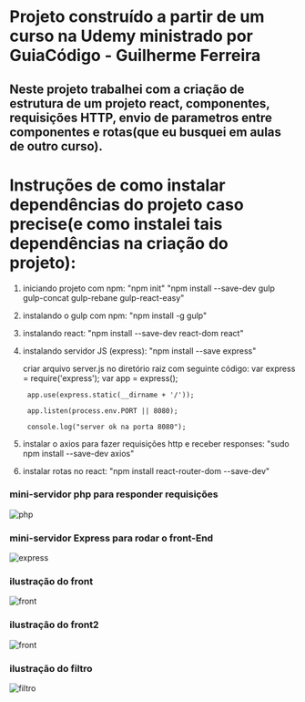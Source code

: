 # Projeto construído a partir de um curso na Udemy ministrado por GuiaCódigo - Guilherme Ferreira


## Neste projeto trabalhei com a criação de estrutura de um projeto react, componentes, requisições HTTP, envio de parametros entre componentes e rotas(que eu busquei em aulas de outro curso).





# Instruções de como instalar dependências do projeto caso precise(e como instalei tais dependências  na criação do projeto):

1. iniciando projeto com npm:
    "npm init"
    "npm install --save-dev gulp gulp-concat gulp-rebane gulp-react-easy"
    
2. instalando o gulp com npm:
    "npm install -g gulp"
    
3. instalando react:
    "npm install --save-dev react-dom react"
    
4. instalando servidor JS (express):
    "npm install --save express"
    
    criar arquivo server.js no diretório raiz com seguinte código:
        var express = require('express');
        var app = express();

        app.use(express.static(__dirname + '/'));

        app.listen(process.env.PORT || 8080);

        console.log("server ok na porta 8080");

5. instalar o axios para fazer requisições http e receber responses:
    "sudo npm install --save-dev axios"


6. instalar rotas no react:
     "npm install react-router-dom --save-dev"

### mini-servidor php para responder requisições
![php](https://image.ibb.co/g1wuYn/servidor_PHP.png)

### mini-servidor Express para rodar o front-End
![express](https://image.ibb.co/fUD8tn/servidor_Express_JS.png)
     

### ilustração do front
![front](https://image.ibb.co/nv6uYn/Home.png)

### ilustração do front2
![front](https://image.ibb.co/nv6uYn/Home2.png)

### ilustração do filtro
![filtro](https://image.ibb.co/cOegDn/filtro.png)


